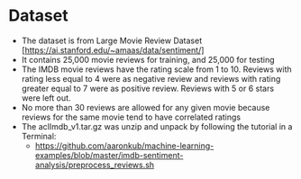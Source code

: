 # Dataset
* The dataset is from Large Movie Review Dataset [https://ai.stanford.edu/~amaas/data/sentiment/]
* It contains 25,000 movie reviews for training, and 25,000 for testing
* The IMDB movie reviews have the rating scale from 1 to 10. Reviews with rating less equal to 4 were as negative review and reviews with rating greater equal to 7 were as positive review. Reviews with 5 or 6 stars were left out. 
* No more than 30 reviews are allowed for any given movie because reviews for the same movie tend to have correlated ratings
* The aclImdb_v1.tar.gz was unzip and unpack by following the tutorial in a Terminal:
    + https://github.com/aaronkub/machine-learning-examples/blob/master/imdb-sentiment-analysis/preprocess_reviews.sh 

